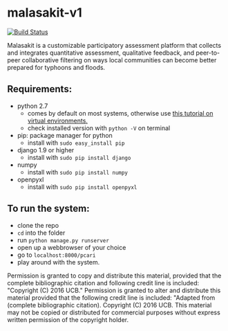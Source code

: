 # malasakit-v1

[![Build Status](https://travis-ci.org/BerkeleyAutomation/malasakit-v1.svg?branch=master)](https://travis-ci.org/BerkeleyAutomation/malasakit-v1)

Malasakit is a customizable participatory assessment platform that collects and integrates quantitative assessment, qualitative feedback, and peer-to-peer collaborative filtering on ways local communities can become better prepared for typhoons and floods. 

## Requirements:

- python 2.7
  - comes by default on most systems, otherwise use [this tutorial on virtual environments.](http://justinmi.me/blog/2017/04/15/python-virtual-env)
  - check installed version with `python -V` on terminal
- pip: package manager for python
  - install with `sudo easy_install pip`
- django 1.9 or higher
  - install with `sudo pip install django`
- numpy
  - install with `sudo pip install numpy`
- openpyxl
  - install with `sudo pip install openpyxl`

## To run the system:
- clone the repo
- `cd` into the folder
- run `python manage.py runserver`
- open up a webbrowser of your choice
- go to `localhost:8000/pcari`
- play around with the system.


Permission is granted to copy and distribute this material, provided that the complete bibliographic citation and following credit line is included: "Copyright (C) 2016 UCB." Permission is granted to alter and distribute this material provided that the following credit line is included: "Adapted from (complete bibliographic 
citation). Copyright (C) 2016 UCB. This material may not be copied or distributed for commercial purposes without express written permission of the copyright holder.
